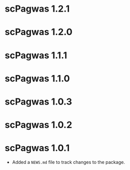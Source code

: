 # scPagwas 1.2.1

# scPagwas 1.2.0

# scPagwas 1.1.1

# scPagwas 1.1.0

# scPagwas 1.0.3

# scPagwas 1.0.2

# scPagwas 1.0.1

* Added a `NEWS.md` file to track changes to the package.

